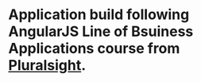 # Application build following AngularJS Line of Bsuiness Applications course from [Pluralsight](https://www.pluralsight.com/courses/angularjs-line-of-business-applications).
